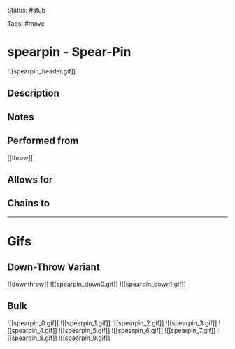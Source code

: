 Status: #stub

Tags: #move

# spearpin - Spear-Pin
![[spearpin_header.gif]]
## Description


## Notes


## Performed from
[[throw]]

## Allows for


## Chains to


___
# Gifs
## Down-Throw Variant
[[downthrow]]
![[spearpin_down0.gif]]
![[spearpin_down1.gif]]
## Bulk
![[spearpin_0.gif]]
![[spearpin_1.gif]]
![[spearpin_2.gif]]
![[spearpin_3.gif]]
![[spearpin_4.gif]]
![[spearpin_5.gif]]
![[spearpin_6.gif]]
![[spearpin_7.gif]]
![[spearpin_8.gif]]
![[spearpin_9.gif]]